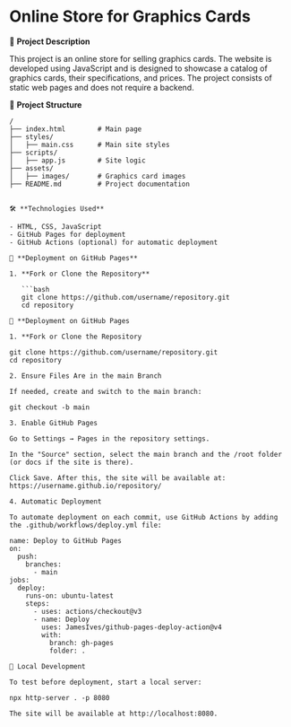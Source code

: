 # Online Store for Graphics Cards

📌 **Project Description**

This project is an online store for selling graphics cards. The website is developed using JavaScript and is designed to showcase a catalog of graphics cards, their specifications, and prices. The project consists of static web pages and does not require a backend.

📂 **Project Structure**

```plaintext
/
├── index.html        # Main page
├── styles/
│   ├── main.css      # Main site styles
├── scripts/
│   ├── app.js        # Site logic
├── assets/
│   ├── images/       # Graphics card images
├── README.md         # Project documentation


🛠 **Technologies Used**

- HTML, CSS, JavaScript
- GitHub Pages for deployment
- GitHub Actions (optional) for automatic deployment

🚀 **Deployment on GitHub Pages**

1. **Fork or Clone the Repository**

   ```bash
   git clone https://github.com/username/repository.git
   cd repository

🚀 **Deployment on GitHub Pages

1. **Fork or Clone the Repository

git clone https://github.com/username/repository.git
cd repository

2. Ensure Files Are in the main Branch

If needed, create and switch to the main branch:

git checkout -b main

3. Enable GitHub Pages

Go to Settings → Pages in the repository settings.

In the "Source" section, select the main branch and the /root folder (or docs if the site is there).

Click Save. After this, the site will be available at:
https://username.github.io/repository/

4. Automatic Deployment 

To automate deployment on each commit, use GitHub Actions by adding the .github/workflows/deploy.yml file:

name: Deploy to GitHub Pages
on:
  push:
    branches:
      - main
jobs:
  deploy:
    runs-on: ubuntu-latest
    steps:
      - uses: actions/checkout@v3
      - name: Deploy
        uses: JamesIves/github-pages-deploy-action@v4
        with:
          branch: gh-pages
          folder: .

📜 Local Development

To test before deployment, start a local server:

npx http-server . -p 8080

The site will be available at http://localhost:8080.



